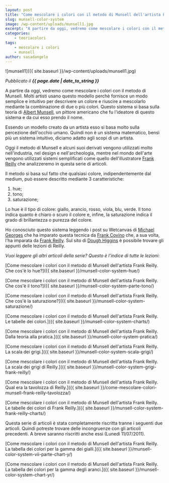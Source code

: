 ```yaml
---
layout: post
title: "Come mescolare i colori con il metodo di Munsell dell'artista Frank Reilly."
slug: munsell-color-system
image: /wp-content/uploads/munsell1.jpg
excerpt: "A partire da oggi, vedremo come mescolare i colori con il metodo di Munsell. Molti artisti usano questo modello perchè fornisce un modo semplice e"
categories:
    - teoriacolori
tags:
    - mescolare i colori
    - munsell
author: sasadangelo
---
```


![munsell1]({{ site.baseurl }}/wp-content/uploads/munsell1.jpg)

_Pubblicato il **{{ page.date | date_to_string }}**_

A partire da oggi, vedremo come mescolare i colori con il metodo di Munsell. Molti artisti usano questo modello perchè fornisce un modo semplice e intuitivo per descrivere un colore e riuscire a mescolarlo mediante la combinazione di due o più colori. Questo sistema si basa sulla teoria di [Albert Munsell](https://en.wikipedia.org/wiki/Albert_Henry_Munsell), un pittore americano che fu l'ideatore di questo sistema e da cui esso prendo il nome.

Essendo un modello creato da un artista esso si basa molto sulla percezione dell'occhio umano. Quindi non è un sistema matematico, bensì più un sistema intuitivo, diciamo adatto agli scopi di un artista.

Oggi il metodo di Munsell e alcuni suoi derivati vengono utilizzati molto nell'industria, nel design e nell'archeologia, mentre nel mondo dell'arte vengono utilizzati sistemi semplificati come quello dell'illustratore [Frank Reilly](http://www.americanartarchives.com/reilly.htm) che analizzeremo in questa serie di articoli.

Il metodo si basa sul fatto che qualsiasi colore, indipendentemente dal medium, può essere descritto mediante 3 caratteristiche:

1. hue;
2. tono;
3. saturazione;

Lo hue è il tipo di colore: giallo, arancio, rosso, viola, blu, verde. Il tono indica quanto è chiaro o scuro il colore e, infine, la saturazione indica il grado di brillantezza o purezza del colore.

Ho conosciuto questo sistema leggendo i post su Wetcanvas di [Michael Georges](http://www.fineportraitsinoil.com/) che ha imparato questa tecnica da [Frank Covino](http://www.portrait-art.com/index.htm) che, a sua volta, l'ha imparata da [Frank Reilly](http://www.americanartarchives.com/reilly.htm). Sul sito di [Dough Higgins](http://dhfa.net/) è possibile trovare gli appunti delle lezioni di Reilly.

_Vuoi leggere gli altri articoli della serie? Questo è l'indice di tutte le lezioni:_

[Come mescolare i colori con il metodo di Munsell dell'artista Frank Reilly.  Che cos'è lo hue?]({{ site.baseurl }}/munsell-color-system-hue/)

[Come mescolare i colori con il metodo di Munsell dell'artista Frank Reilly.  Che cos'è il tono?]({{ site.baseurl }}/munsell-color-system-parte-tono/)

[Come mescolare i colori con il metodo di Munsell dell'artista Frank Reilly.  Che cos'è la saturazione?]({{ site.baseurl }}/munsell-color-system-saturazione/)

[Come mescolare i colori con il metodo di Munsell dell'artista Frank Reilly.  Le tabelle dei colori.]({{ site.baseurl }}/munsell-color-system-charts/)

[Come mescolare i colori con il metodo di Munsell dell'artista Frank Reilly.  Dalla teoria alla pratica.]({{ site.baseurl }}/munsell-color-system-pratica/)

[Come mescolare i colori con il metodo di Munsell dell'artista Frank Reilly. La scala dei grigi.]({{ site.baseurl }}/munsell-color-system-scala-grigi/)

[Come mescolare i colori con il metodo di Munsell dell'artista Frank Reilly. La scala dei grigi di Reilly.]({{ site.baseurl }}/munsell-color-system-grigi-frank-reilly/)

[Come mescolare i colori con il metodo di Munsell dell'artista Frank Reilly. Qual era la tavolozza di Reilly.]({{ site.baseurl }}/come-mescolare-colori-munsell-frank-reilly-tavolozza/)

[Come mescolare i colori con il metodo di Munsell dell'artista Frank Reilly. Le tabelle dei colori di Frank Reilly.]({{ site.baseurl }}/munsell-color-system-frank-reilly-charts/)

Questa serie di articoli è stata completamente riscritta tranne i seguenti due articoli. Quindi potreste trovare delle incongruenze con gli articoli precedenti. A breve saranno riscritti anche essi (Lunedì 11/07/2011).

[Come mescolare i colori con il metodo di Munsell dell'artista Frank Reilly. La tabella dei colori per la gamma dei gialli.]({{ site.baseurl }}/munsell-color-system-vii-parte-chart-y/)

[Come mescolare i colori con il metodo di Munsell dell'artista Frank Reilly. La tabella dei colori per la gamma degli aranci.]({{ site.baseurl }}/munsell-color-system-chart-yr/)
